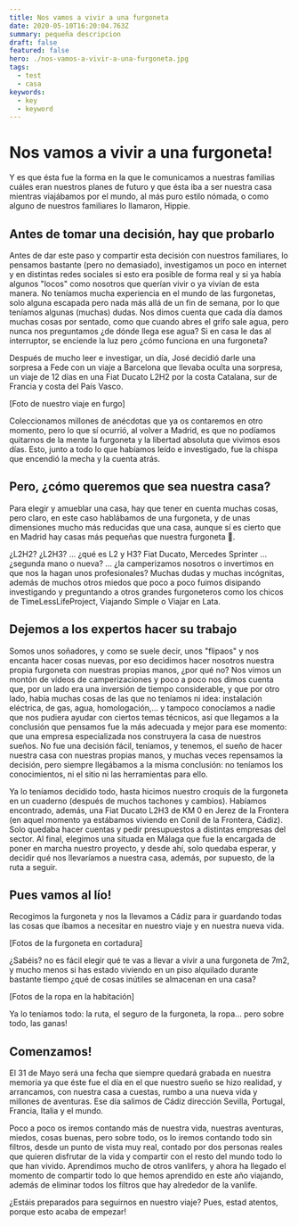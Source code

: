 ```yaml
---
title: Nos vamos a vivir a una furgoneta
date: 2020-05-10T16:20:04.763Z
summary: pequeña descripcion
draft: false
featured: false
hero: ./nos-vamos-a-vivir-a-una-furgoneta.jpg
tags:
  - test
  - casa
keywords:
  - key
  - keyword
---
```


# Nos vamos a vivir a una furgoneta!

Y es que ésta fue la forma en la que le comunicamos a nuestras familias cuáles eran nuestros planes de futuro y que ésta iba a ser nuestra casa mientras viajábamos por el mundo, al más puro estilo nómada, o como alguno de nuestros familiares lo llamaron, Hippie.

## Antes de tomar una decisión, hay que probarlo

Antes de dar este paso y compartir esta decisión con nuestros familiares, lo pensamos bastante (pero no demasiado), investigamos un poco en internet y en distintas redes sociales si esto era posible de forma real y si ya había algunos "locos" como nosotros que querían vivir o ya vivían de esta manera. No teníamos mucha experiencia en el mundo de las furgonetas, solo alguna escapada pero nada más allá de un fin de semana, por lo que teníamos algunas (muchas) dudas. Nos dimos cuenta que cada día damos muchas cosas por sentado, como que cuando abres el grifo sale agua, pero nunca nos preguntamos ¿de dónde llega ese agua? Si en casa le das al interruptor, se enciende la luz pero ¿cómo funciona en una furgoneta?

Después de mucho leer e investigar, un día, José decidió darle una sorpresa a Fede con un viaje a Barcelona que llevaba oculta una sorpresa, un viaje de 12 días en una Fiat Ducato L2H2 por la costa Catalana, sur de Francia y costa del País Vasco.

[Foto de nuestro viaje en furgo]

Coleccionamos millones de anécdotas que ya os contaremos en otro momento, pero lo que sí ocurrió, al volver a Madrid, es que no podíamos quitarnos de la mente la furgoneta y la libertad absoluta que vivimos esos días. Esto, junto a todo lo que habíamos leído e investigado, fue la chispa que encendió la mecha y la cuenta atrás.

## Pero, ¿cómo queremos que sea nuestra casa?

Para elegir y amueblar una casa, hay que tener en cuenta muchas cosas, pero claro, en este caso hablábamos de una furgoneta, y de unas dimensiones mucho más reducidas que una casa, aunque sí es cierto que en Madrid hay casas más pequeñas que nuestra furgoneta 👅.

¿L2H2? ¿L2H3? ... ¿qué es L2 y H3? Fiat Ducato, Mercedes Sprinter ... ¿segunda mano o nueva? ... ¿la camperizamos nosotros o invertimos en que nos la hagan unos profesionales? Muchas dudas y muchas incógnitas, además de muchos otros miedos que poco a poco fuimos disipando investigando y preguntando a otros grandes furgoneteros como los chicos de TimeLessLifeProject, Viajando Simple o Viajar en Lata.

## Dejemos a los expertos hacer su trabajo

Somos unos soñadores, y como se suele decir, unos "flipaos" y nos encanta hacer cosas nuevas, por eso decidimos hacer nosotros nuestra propia furgoneta con nuestras propias manos, ¿por qué no? Nos vimos un montón de vídeos de camperizaciones y poco a poco nos dimos cuenta que, por un lado era una inversión de tiempo considerable, y que por otro lado, había muchas cosas de las que no teníamos ni idea: instalación eléctrica, de gas, agua, homologación,... y tampoco conocíamos a nadie que nos pudiera ayudar con ciertos temas técnicos, así que llegamos a la conclusión que pensamos fue la más adecuada y mejor para ese momento: que una empresa especializada nos construyera la casa de nuestros sueños. No fue una decisión fácil, teníamos, y tenemos, el sueño de hacer nuestra casa con nuestras propias manos, y muchas veces repensamos la decisión, pero siempre llegábamos a la misma conclusión: no teníamos los conocimientos, ni el sitio ni las herramientas para ello.

Ya lo teníamos decidido todo, hasta hicimos nuestro croquis de la furgoneta en un cuaderno (después de muchos tachones y cambios). Habíamos encontrado, además, una Fiat Ducato L2H3 de KM 0 en Jerez de la Frontera (en aquel momento ya estábamos viviendo en Conil de la Frontera, Cádiz). Solo quedaba hacer cuentas y pedir presupuestos a distintas empresas del sector. Al final, elegimos una situada en Málaga que fue la encargada de poner en marcha nuestro proyecto, y desde ahí, solo quedaba esperar, y decidir qué nos llevaríamos a nuestra casa, además, por supuesto, de la ruta a seguir.

## Pues vamos al lío!

Recogimos la furgoneta y nos la llevamos a Cádiz para ir guardando todas las cosas que íbamos a necesitar en nuestro viaje y en nuestra nueva vida.

[Fotos de la furgoneta en cortadura]

¿Sabéis? no es fácil elegir qué te vas a llevar a vivir a una furgoneta de 7m2, y mucho menos si has estado viviendo en un piso alquilado durante bastante tiempo ¿qué de cosas inútiles se almacenan en una casa?

[Fotos de la ropa en la habitación]

Ya lo teníamos todo: la ruta, el seguro de la furgoneta, la ropa... pero sobre todo, las ganas!

## Comenzamos!

El 31 de Mayo será una fecha que siempre quedará grabada en nuestra memoria ya que éste fue el día en el que nuestro sueño se hizo realidad, y arrancamos, con nuestra casa a cuestas, rumbo a una nueva vida y millones de aventuras. Ese día salimos de Cádiz dirección Sevilla, Portugal, Francia, Italia y el mundo.

Poco a poco os iremos contando más de nuestra vida, nuestras aventuras, miedos, cosas buenas, pero sobre todo, os lo iremos contando todo sin filtros, desde un punto de vista muy real, contado por dos personas reales que quieren disfrutar de la vida y compartir con el resto del mundo todo lo que han vivido. Aprendimos mucho de otros vanlifers, y ahora ha llegado el momento de compartir todo lo que hemos aprendido en este año viajando, además de eliminar todos los filtros que hay alrededor de la vanlife.

¿Estáis preparados para seguirnos en nuestro viaje? Pues, estad atentos, porque esto acaba de empezar!
